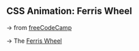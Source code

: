 ## CSS Animation: Ferris Wheel

&rarr; from [freeCodeCamp](https://www.freecodecamp.org/learn/2022/responsive-web-design/)

&rarr; The [Ferris Wheel]()